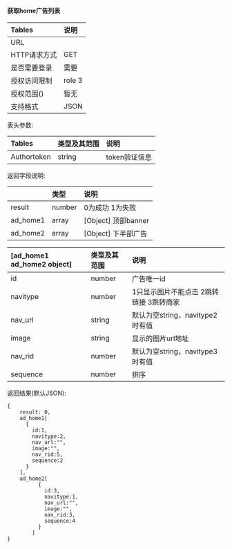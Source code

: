 #### 获取home广告列表

| Tables | 说明 |
| :--- | :--- |
| URL |  |
| HTTP请求方式 | GET |
| 是否需要登录 | 需要 |
| 授权访问限制 | role 3 |
| 授权范围\(\) | 暂无 |
| 支持格式 | JSON |

表头参数:

| Tables | 类型及其范围 | 说明 |
| :--- | :--- | :--- |
| Authortoken | string | token验证信息 |

返回字段说明:

|  | 类型 | 说明 |
| :--- | :--- | :--- |
| result | number | 0为成功 1为失败 |
| ad\_home1 | array | \[Object\] 顶部banner |
| ad\_home2 | array | \[Object\] 下半部广告 |

| \[ad\_home1 ad\_home2 object\] | 类型及其范围 | 说明 |
| :--- | :--- | :--- |
| id | number | 广告唯一id |
| navitype | number | 1只显示图片不能点击 2跳转链接 3跳转商家 |
| nav\_url | string | 默认为空string，navitype2时有值 |
| image | string | 显示的图片url地址 |
| nav\_rid | number | 默认为空string，navitype3时有值 |
| sequence | number | 排序 |

返回结果\(默认JSON\):

```
{
    result: 0,
    ad_home1[
      {
        id:1,
        navitype:2,
  		nav_url:"",
  		image:"",
  		nav_rid:5,
  		sequence:2
      }
    ],
    ad_home2[
          {
            id:3,
            navitype:1,
            nav_url:"",
            image:"",
            nav_rid:3,
            sequence:4
          }
        ]
}
```





